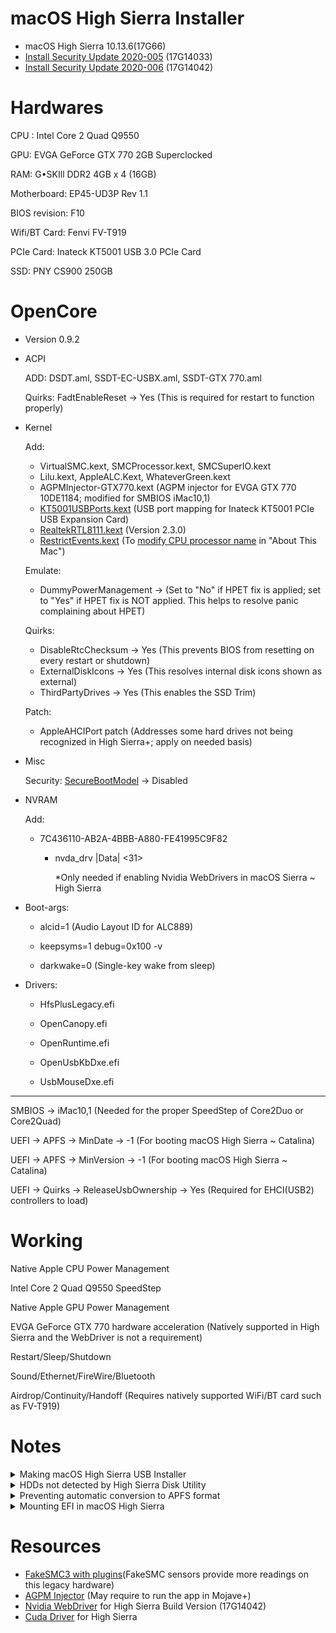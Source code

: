 # macOS High Sierra Installer
  - macOS High Sierra 10.13.6(17G66) 
  - [Install Security Update 2020-005](https://support.apple.com/kb/DL2053?locale=en_US) (17G14033)
  - [Install Security Update 2020-006](https://support.apple.com/kb/DL2059?locale=en_US) (17G14042)

# Hardwares

CPU : Intel Core 2 Quad Q9550

GPU: EVGA GeForce GTX 770 2GB Superclocked 

RAM: G•SKIll DDR2 4GB x 4 (16GB)

Motherboard: EP45-UD3P Rev 1.1

BIOS revision: F10

Wifi/BT Card: Fenvi FV-T919 

PCIe Card: Inateck KT5001 USB 3.0 PCIe Card 

SSD: PNY CS900 250GB 


# OpenCore

- Version 0.9.2

- ACPI

    ADD: DSDT.aml, SSDT-EC-USBX.aml, SSDT-GTX 770.aml

    Quirks: FadtEnableReset -> Yes (This is required for restart to function properly)

- Kernel 
   
   Add:
   
     - VirtualSMC.kext, SMCProcessor.kext, SMCSuperIO.kext
     - Lilu.kext, AppleALC.Kext, WhateverGreen.kext
     - AGPMInjector-GTX770.kext (AGPM injector for EVGA GTX 770 10DE1184; modified for SMBIOS iMac10,1)
     - [KT5001USBPorts.kext](https://github.com/AppleBreak1/EP45-UD3P-Customac/tree/main/5.%20Inateck%20KT5001%20PCIe%20USB%203.0%20Card) (USB port mapping for Inateck KT5001 PCIe USB Expansion Card)
     - [RealtekRTL8111.kext](https://github.com/Mieze/RTL8111_driver_for_OS_X) (Version 2.3.0)
     - [RestrictEvents.kext](https://github.com/acidanthera/RestrictEvents) (To [modify CPU processor name](https://github.com/AppleBreak1/EP45-UD3P-Customac/blob/main/7.%20Miscellaneous/Misc.md) in "About This Mac")

    Emulate:

     - DummyPowerManagement -> (Set to "No" if HPET fix is applied; set to "Yes" if HPET fix is NOT applied. This helps to resolve panic complaining about HPET)
        
    Quirks: 
     
     - DisableRtcChecksum -> Yes (This prevents BIOS from resetting on every restart or shutdown)
     - ExternalDiskIcons -> Yes (This resolves internal disk icons shown as external)
     - ThirdPartyDrives -> Yes (This enables the SSD Trim)
     
    Patch:
    
     - AppleAHCIPort patch (Addresses some hard drives not being recognized in High Sierra+; apply on needed basis) 
     
- Misc
    
    Security: [SecureBootModel](https://dortania.github.io/OpenCore-Post-Install/universal/security/applesecureboot.html#dmgloading) -> Disabled

- NVRAM
 
   Add:
   
   - 7C436110-AB2A-4BBB-A880-FE41995C9F82
    
      - nvda_drv |Data| <31> 
      
        *Only needed if enabling Nvidia WebDrivers in macOS Sierra ~ High Sierra
      
- Boot-args:

     - alcid=1 (Audio Layout ID for ALC889)
     
     - keepsyms=1 debug=0x100 -v
     
     - darkwake=0 (Single-key wake from sleep)
     
- Drivers:

     - HfsPlusLegacy.efi

     - OpenCanopy.efi

     - OpenRuntime.efi

     - OpenUsbKbDxe.efi

     - UsbMouseDxe.efi

___

  
SMBIOS -> iMac10,1 (Needed for the proper SpeedStep of Core2Duo or Core2Quad) 

UEFI -> APFS -> MinDate -> -1 (For booting macOS High Sierra ~ Catalina)

UEFI -> APFS -> MinVersion -> -1 (For booting macOS High Sierra ~ Catalina)

UEFI -> Quirks -> ReleaseUsbOwnership -> Yes (Required for EHCI(USB2) controllers to load)


# Working

Native Apple CPU Power Management

Intel Core 2 Quad Q9550 SpeedStep

Native Apple GPU Power Management

EVGA GeForce GTX 770 hardware acceleration (Natively supported in High Sierra and the WebDriver is not a requirement)

Restart/Sleep/Shutdown

Sound/Ethernet/FireWire/Bluetooth

Airdrop/Continuity/Handoff (Requires natively supported WiFi/BT card such as FV-T919)


# Notes

<details>  
<summary>Making macOS High Sierra USB Installer</summary>

  - Copy "Install macOS High Sierra.app" to Application folder

  - Name the target USB volume to "MyVolume"

  - Run the below command in terminal
  
        sudo /Applications/Install\ macOS\ High\ Sierra.app/Contents/Resources/createinstallmedia --volume /Volumes/MyVolume
  
 </details>         

<details>  
<summary>HDDs not detected by High Sierra Disk Utility</summary>

   - If the HDD does not show up in Disk Utilty, it may be resolved by applying the AppleAHCIPort patch by vit9696
    
   
          Identifier: com.apple.driver.AppleAHCIPort
          Find: 40600200 
          Replace: 00000000 
  
</details>  

<details>  
<summary>Preventing automatic conversion to APFS format</summary>

  - When updating to High Sierra directly from Sierra or older
  
    - Copy the Install macOS High Sierra.app to ~/Application folder then run the below command in terminal
      
       ~~~
       /Applications/"Install macOS High Sierra.app"/Contents/Resources/startosinstall --converttoapfs NO --agreetolicense
       ~~~
  
  
  - When installing from the High Sierra USB Installer
  
    - Open the Terminal app and run the below command

       ~~~
       /Volumes/"Image Volume/Install macOS High Sierra.app"/Contents/Resources/startosinstall --volume /Volumes/MyVolume --converttoapfs NO --agreetolicense
       ~~~ 
         *Note that "MyVolume" is to be replaced with the name of the USB High Sierra Installer volume.
  
</details>          
        
        
<details>  
<summary>Mounting EFI in macOS High Sierra</summary>

  ~~~
  sudo diskutil mount /dev/diskXsY
  ~~~
  
</details>     
        
# Resources
- [FakeSMC3 with plugins](https://github.com/CloverHackyColor/FakeSMC3_with_plugins)(FakeSMC sensors provide more readings on this legacy hardware)
- [AGPM Injector](https://github.com/Pavo-IM/AGPMInjector) (May require to run the app in Mojave+)
- [Nvidia WebDriver](https://www.nvidia.com/download/driverResults.aspx/151968/) for High Sierra Build Version (17G14042) 
- [Cuda Driver](https://www.nvidia.com/en-us/drivers/cuda/macosx-cuda-387-178-driver/) for High Sierra




       


